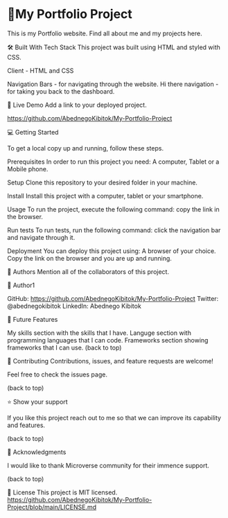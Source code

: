# 📖My Portfolio Project
This is my Portfolio website. Find all about me and my projects here.

🛠 Built With
Tech Stack
This project was built using HTML and styled with CSS.

Client - HTML and CSS

Navigation Bars - for navigating through the website.
Hi there navigation - for taking you back to the dashboard.

🚀 Live Demo
Add a link to your deployed project.

https://github.com/AbednegoKibitok/My-Portfolio-Project

💻 Getting Started

To get a local copy up and running, follow these steps.

Prerequisites
In order to run this project you need: A computer, Tablet or a Mobile phone.

Setup
Clone this repository to your desired folder in your machine.

Install
Install this project with a computer, tablet or your smartphone.

Usage
To run the project, execute the following command: copy the link in the browser.

Run tests
To run tests, run the following command: click the navigation bar and navigate through it.

Deployment
You can deploy this project using: A browser of your choice. Copy  the link on the browser and you are up and running.

👥 Authors
Mention all of the collaborators of this project.

👤 Author1

GitHub: https://github.com/AbednegoKibitok/My-Portfolio-Project
Twitter: @abednegokibitok
LinkedIn: Abednego Kibitok

🔭 Future Features

 My skills section with the skills that I have.
 Languge section with programming languages that I can code.
 Frameworks section showing frameworks that I can use.
(back to top)

🤝 Contributing
Contributions, issues, and feature requests are welcome!

Feel free to check the issues page.

(back to top)

⭐️ Show your support

If you like this project reach out to me so that we can improve its capability and features.

(back to top)

🙏 Acknowledgments

I would like to thank Microverse community for their immence support.

(back to top)

📝 License
This project is MIT licensed.
https://github.com/AbednegoKibitok/My-Portfolio-Project/blob/main/LICENSE.md